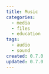 ```yaml
---
title: Music
categories:
  - media
  - files
  - education
tags:
  - audio
  - sound
created: 0.7.0
updated: 0.7.0
---
```

